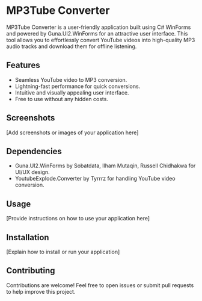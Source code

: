 # MP3Tube Converter

MP3Tube Converter is a user-friendly application built using C# WinForms and powered by Guna.UI2.WinForms for an attractive user interface. This tool allows you to effortlessly convert YouTube videos into high-quality MP3 audio tracks and download them for offline listening.

## Features

- Seamless YouTube video to MP3 conversion.
- Lightning-fast performance for quick conversions.
- Intuitive and visually appealing user interface.
- Free to use without any hidden costs.

## Screenshots

[Add screenshots or images of your application here]

## Dependencies

- Guna.UI2.WinForms by Sobatdata, Ilham Mutaqin, Russell Chidhakwa for UI/UX design.
- YoutubeExplode.Converter by Tyrrrz for handling YouTube video conversion.

## Usage

[Provide instructions on how to use your application here]

## Installation

[Explain how to install or run your application]

## Contributing

Contributions are welcome! Feel free to open issues or submit pull requests to help improve this project.
